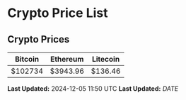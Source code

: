 # Crypto Price List

## Crypto Prices
| Bitcoin | Ethereum | Litecoin |
| ------- | -------- | -------- |
| $102734 | $3943.96 | $136.46 |
**Last Updated:** 2024-12-05 11:50 UTC
**Last Updated:** $DATE$
